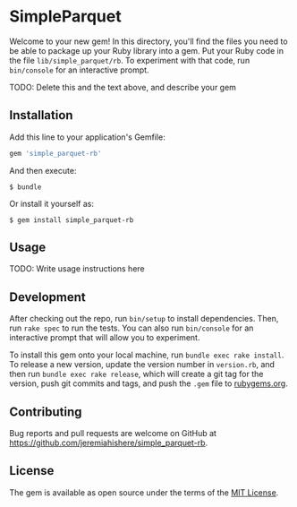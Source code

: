 # SimpleParquet

Welcome to your new gem! In this directory, you'll find the files you need to be able to package up your Ruby library into a gem. Put your Ruby code in the file `lib/simple_parquet/rb`. To experiment with that code, run `bin/console` for an interactive prompt.

TODO: Delete this and the text above, and describe your gem

## Installation

Add this line to your application's Gemfile:

```ruby
gem 'simple_parquet-rb'
```

And then execute:

    $ bundle

Or install it yourself as:

    $ gem install simple_parquet-rb

## Usage

TODO: Write usage instructions here

## Development

After checking out the repo, run `bin/setup` to install dependencies. Then, run `rake spec` to run the tests. You can also run `bin/console` for an interactive prompt that will allow you to experiment.

To install this gem onto your local machine, run `bundle exec rake install`. To release a new version, update the version number in `version.rb`, and then run `bundle exec rake release`, which will create a git tag for the version, push git commits and tags, and push the `.gem` file to [rubygems.org](https://rubygems.org).

## Contributing

Bug reports and pull requests are welcome on GitHub at https://github.com/jeremiahishere/simple_parquet-rb.

## License

The gem is available as open source under the terms of the [MIT License](https://opensource.org/licenses/MIT).
